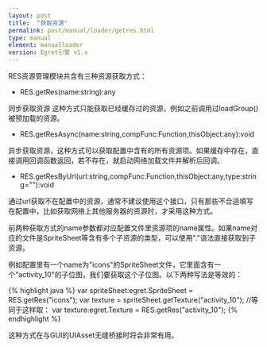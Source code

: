 ```yaml
---
layout: post
title:  "获取资源"
permalink: post/manual/loader/getres.html
type: manual
element: manualloader
version: Egret引擎 v1.x
---
```


RES资源管理模块共含有三种资源获取方式：

* RES.getRes(name:string):any

同步获取资源 这种方式只能获取已经缓存过的资源，例如之前调用过loadGroup()被预加载的资源。

* RES.getResAsync(name:string,compFunc:Function,thisObject:any):void

异步获取资源，这种方式可以获取配置中含有的所有资源项。如果缓存中存在，直接调用回调函数返回，若不存在，就启动网络加载文件并解析后回调。

* RES.getResByUrl(url:string,compFunc:Function,thisObject:any,type:string=""):void 

通过url获取不在配置中的资源，通常不建议使用这个接口，只有那些不合适填写在配置中，比如获取网络上其他服务器的资源时，才采用这种方式。

前两种获取方式的name参数都对应配置文件里资源项的name属性。如果name对应的文件是SpriteSheet等含有多个子资源的类型，可以使用"."语法直接获取到子资源。

例如配置里有一个name为"icons"的SpriteSheet文件，它里面含有一个"activity_10"的子位图，我们要获取这个子位图。以下两种写法是等效的：

{% highlight java %}
var spriteSheet:egret.SpriteSheet = RES.getRes("icons");
var texture = spriteSheet.getTexture("activity_10");
//等同于这样取：
var texture:egret.Texture = RES.getRes("activity_10");
{% endhighlight %}

这种方式在与GUI的UIAsset无缝桥接时将会非常有用。